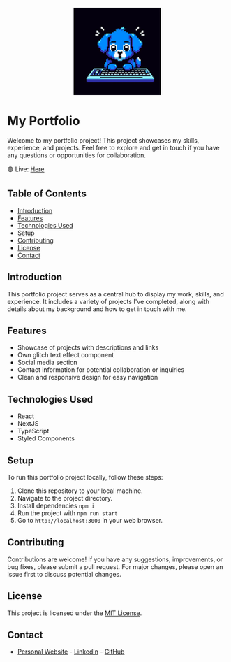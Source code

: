 <!-- Centered Image -->
<p align="center">
  <img src="./public/images/logo.jpeg" alt="Dog image the represents the portfolio project" width="200px">
</p>

# My Portfolio

Welcome to my portfolio project! This project showcases my skills, experience, and projects. Feel free to explore and get in touch if you have any questions or opportunities for collaboration.

🟢 Live: [Here](https://mathiasfc.dev/)

## Table of Contents

- [Introduction](#introduction)
- [Features](#features)
- [Technologies Used](#technologies-used)
- [Setup](#setup)
- [Contributing](#contributing)
- [License](#license)
- [Contact](#contact)

## Introduction

This portfolio project serves as a central hub to display my work, skills, and experience. It includes a variety of projects I've completed, along with details about my background and how to get in touch with me.

## Features

- Showcase of projects with descriptions and links
- Own glitch text effect component
- Social media section
- Contact information for potential collaboration or inquiries
- Clean and responsive design for easy navigation

## Technologies Used

- React
- NextJS
- TypeScript
- Styled Components

## Setup

To run this portfolio project locally, follow these steps:

1. Clone this repository to your local machine.
2. Navigate to the project directory.
3. Install dependencies `npm i`
4. Run the project with `npm run start`
5. Go to `http://localhost:3000` in your web browser.

## Contributing

Contributions are welcome! If you have any suggestions, improvements, or bug fixes, please submit a pull request. For major changes, please open an issue first to discuss potential changes.

## License

This project is licensed under the [MIT License](LICENSE).

## Contact

- [Personal Website](https://mathiasfc.dev/) - [LinkedIn](https://www.linkedin.com/in/mathias-falci/) - [GitHub](https://github.com/mathiasfc)
